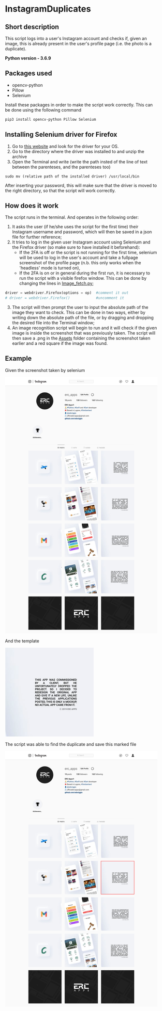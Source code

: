 # InstagramDuplicates

## Short description
This script logs into a user's Instagram account and checks if, given an image, this is already present in the user's profile page (i.e. the photo is a duplicate).

**Python version - 3.6.9**

## Packages used
- opencv-python
- Pillow
- Selenium

Install these packages in order to make the script work correctly. This can be done using the following command

```bash
pip3 install opencv-python Pillow Selenium
```

## Installing Selenium driver for Firefox
1. Go to [this website][1] and look for the driver for your OS.
2. Go to the directory where the driver was installed to and unzip the archive
3. Open the Terminal and write (write the path insted of the line of text between the parenteses, and the parenteses too)
```
sudo mv (relative path of the installed driver) /usr/local/bin
```
After inserting your password, this will make sure that the driver is moved to the right directory, so that the script will work correctly.

## How does it work
The script runs in the terminal. And operates in the following order:
1. It asks the user (if he/she uses the script for the first time) their Instagram username and password, which will then be saved in a json file for further reference;
2. It tries to log in the given user Instagram account using Selenium and the Firefox driver (so make sure to have installed it beforehand):
    - If the 2FA is off or the script is not running for the first time, selenium will be used to log in the user's account and take a fullpage screenshot of the profile page (n.b. this only works when the 'headless' mode is turned on),
    - If the 2FA is on or in general during the first run, it is necessary to run the script with a visible firefox window. This can be done by changing the lines in [Image_fetch.py][2];

```python
driver = webdriver.Firefox(options = op)  #comment it out
# driver = webdriver.Firefox()            #uncomment it
```

3. The script will then prompt the user to input the absolute path of the image they want to check. This can be done in two ways, either by writing down the absolute path of the file, or by dragging and dropping the desired file into the Terminal window;
4. An image recognition script will begin to run and it will check if the given image is inside the screenshot that was previously taken. The script will then save a .png in the [Assets][3] folder containing the screenshot taken earlier and a red square if the image was found.

## Example

Given the screenshot taken by selenium

![Screenshot][4]

And the template

![Template][5]

The script was able to find the duplicate and save this marked file

![Marked file][6]

[1]: https://github.com/mozilla/geckodriver/releases
[2]: Scripts/Image_fetch.py
[3]: Assets
[4]: Test/screenshot.png
[5]: Test/test.png
[6]: Test/screen_marked.png
